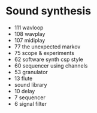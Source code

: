 # Sound synthesis
* 111 wavloop
* 108 wavplay
* 107 midiplay
* 77 the unexpected markov
* 75 scope & experiments
* 62 software synth csp style
* 60 sequencer using channels
* 53 granulator
* 13 flute
* sound library
* 10 delay
* 7 sequencer
* 6 signal filter
